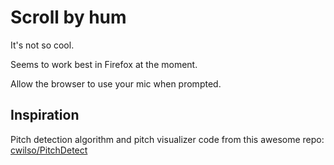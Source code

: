 # Scroll by hum

It's not so cool.

Seems to work best in Firefox at the moment.

Allow the browser to use your mic when prompted. 

## Inspiration

Pitch detection algorithm and pitch visualizer code from this awesome repo: [cwilso/PitchDetect](https://github.com/cwilso/PitchDetect)

